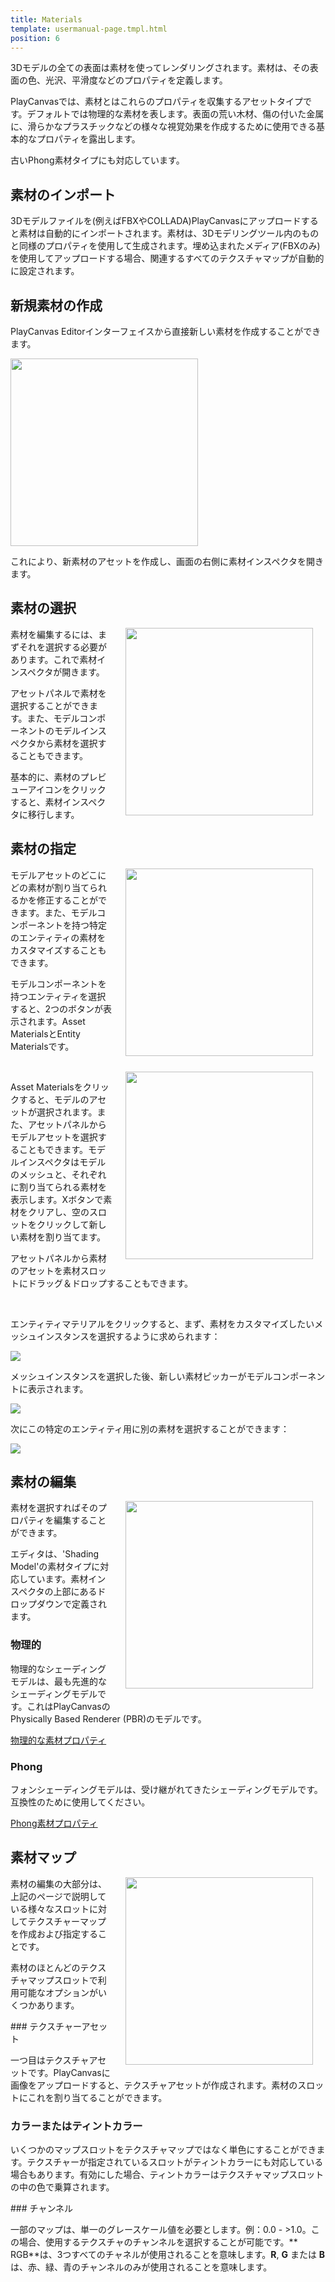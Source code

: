 ```yaml
---
title: Materials
template: usermanual-page.tmpl.html
position: 6
---
```


3Dモデルの全ての表面は素材を使ってレンダリングされます。素材は、その表面の色、光沢、平滑度などのプロパティを定義します。

PlayCanvasでは、素材とはこれらのプロパティを収集するアセットタイプです。デフォルトでは物理的な素材を表します。表面の荒い木材、傷の付いた金属に、滑らかなプラスチックなどの様々な視覚効果を作成するために使用できる基本的なプロパティを露出します。

古いPhong素材タイプにも対応しています。

## 素材のインポート

3Dモデルファイルを(例えばFBXやCOLLADA)PlayCanvasにアップロードすると素材は自動的にインポートされます。素材は、3Dモデリングツール内のものと同様のプロパティを使用して生成されます。埋め込まれたメディア(FBXのみ)を使用してアップロードする場合、関連するすべてのテクスチャマップが自動的に設定されます。

## 新規素材の作成

PlayCanvas Editorインターフェイスから直接新しい素材を作成することができます。

<img src="/images/user-manual/create-asset-menu.jpg" style="width: 300px;" />

これにより、新素材のアセットを作成し、画面の右側に素材インスペクタを開きます。

## 素材の選択

<img src="/images/user-manual/model-inspector-simple.jpg" style="width: 300px; float:right; padding: 20px; padding-top: 0px;" />

素材を編集するには、まずそれを選択する必要があります。これで素材インスペクタが開きます。

アセットパネルで素材を選択することができます。また、モデルコンポーネントのモデルインスペクタから素材を選択することもできます。

基本的に、素材のプレビューアイコンをクリックすると、素材インスペクタに移行します。

## 素材の指定

<img src="/images/user-manual/material_overrides/model.png" style="width: 300px; float: right; padding: 20px; padding-top: 0px;" />

モデルアセットのどこにどの素材が割り当てられるかを修正することができます。また、モデルコンポーネントを持つ特定のエンティティの素材をカスタマイズすることもできます。

モデルコンポーネントを持つエンティティを選択すると、2つのボタンが表示されます。Asset MaterialsとEntity Materialsです。

<br style="clear:both;" />

<img src="/images/user-manual/model-inspector-free-slot.jpg" style="width: 300px; float: right; padding: 20px; padding-top: 0px;" />

Asset Materialsをクリックすると、モデルのアセットが選択されます。また、アセットパネルからモデルアセットを選択することもできます。モデルインスペクタはモデルのメッシュと、それぞれに割り当てられる素材を表示します。Xボタンで素材をクリアし、空のスロットをクリックして新しい素材を割り当てます。

アセットパネルから素材のアセットを素材スロットにドラッグ＆ドロップすることもできます。

<br style="clear:both;" />

エンティティマテリアルをクリックすると、まず、素材をカスタマイズしたいメッシュインスタンスを選択するように求められます：

<img src="/images/user-manual/material_overrides/select.png" style="max-width: 100%" />

メッシュインスタンスを選択した後、新しい素材ピッカーがモデルコンポーネントに表示されます。

<img src="/images/user-manual/material_overrides/selected.png" style="max-width: 100%" />

次にこの特定のエンティティ用に別の素材を選択することができます：

<img src="/images/user-manual/material_overrides/overriden.png" style="max-width: 100%" />

<br style="clear:both;" />

## 素材の編集

<img src="/images/user-manual/material-inspector.jpg" style="width: 300px; float: right; padding: 20px; padding-top: 0px;" />

素材を選択すればそのプロパティを編集することができます。

エディタは、'Shading Model'の素材タイプに対応しています。素材インスペクタの上部にあるドロップダウンで定義されます。

### 物理的

物理的なシェーディングモデルは、最も先進的なシェーディングモデルです。これはPlayCanvasのPhysically Based Renderer (PBR)のモデルです。

[物理的な素材プロパティ][1]

### Phong

フォンシェーディングモデルは、受け継がれてきたシェーディングモデルです。互換性のために使用してください。

[Phong素材プロパティ][2]

## 素材マップ

<img src="/images/user-manual/material-map-slot.jpg" style="width: 300px; float: right; padding: 20px; padding-top: 0px;" />

素材の編集の大部分は、上記のページで説明している様々なスロットに対してテクスチャーマップを作成および指定することです。

素材のほとんどのテクスチャマップスロットで利用可能なオプションがいくつかあります。

### テクスチャーアセット

一つ目はテクスチャアセットです。PlayCanvasに画像をアップロードすると、テクスチャアセットが作成されます。素材のスロットにこれを割り当てることができます。

### カラーまたはティントカラー

いくつかのマップスロットをテクスチャマップではなく単色にすることができます。テクスチャーが指定されているスロットがティントカラーにも対応している場合もあります。有効にした場合、ティントカラーはテクスチャマップスロットの中の色で乗算されます。

### チャンネル

一部のマップは、単一のグレースケール値を必要とします。例：0.0 - >1.0。この場合、使用するテクスチャのチャンネルを選択することが可能です。** RGB**は、3つすべてのチャネルが使用されることを意味します。**R**, **G** または **B**は、赤、緑、青のチャンネルのみが使用されることを意味します。

[1]: /user-manual/assets/physical-material
[2]: /user-manual/assets/phong-material


